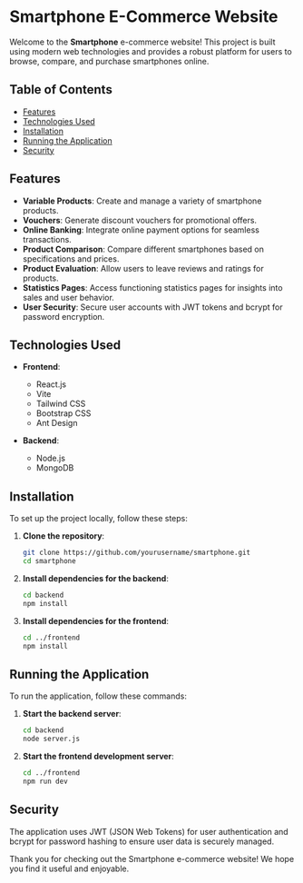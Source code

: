 # Smartphone E-Commerce Website

Welcome to the **Smartphone** e-commerce website! This project is built using modern web technologies and provides a robust platform for users to browse, compare, and purchase smartphones online. 

## Table of Contents

- [Features](#features)
- [Technologies Used](#technologies-used)
- [Installation](#installation)
- [Running the Application](#running-the-application)
- [Security](#security)

## Features

- **Variable Products**: Create and manage a variety of smartphone products.
- **Vouchers**: Generate discount vouchers for promotional offers.
- **Online Banking**: Integrate online payment options for seamless transactions.
- **Product Comparison**: Compare different smartphones based on specifications and prices.
- **Product Evaluation**: Allow users to leave reviews and ratings for products.
- **Statistics Pages**: Access functioning statistics pages for insights into sales and user behavior.
- **User Security**: Secure user accounts with JWT tokens and bcrypt for password encryption.

## Technologies Used

- **Frontend**: 
  - React.js
  - Vite
  - Tailwind CSS
  - Bootstrap CSS
  - Ant Design

- **Backend**: 
  - Node.js
  - MongoDB

## Installation

To set up the project locally, follow these steps:

1. **Clone the repository**:
   ```bash
   git clone https://github.com/yourusername/smartphone.git
   cd smartphone
   ```

2. **Install dependencies for the backend**:
   ```bash
   cd backend
   npm install
   ```

3. **Install dependencies for the frontend**:
   ```bash
   cd ../frontend
   npm install
   ```

## Running the Application

To run the application, follow these commands:

1. **Start the backend server**:
   ```bash
   cd backend
   node server.js
   ```

2. **Start the frontend development server**:
   ```bash
   cd ../frontend
   npm run dev
   ```

## Security

The application uses JWT (JSON Web Tokens) for user authentication and bcrypt for password hashing to ensure user data is securely managed.

Thank you for checking out the Smartphone e-commerce website! We hope you find it useful and enjoyable.
